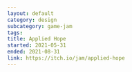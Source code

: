 ```yaml
---
layout: default
category: design
subcategory: game-jam
tags:
title: Applied Hope
started: 2021-05-31
ended: 2021-08-31
link: https://itch.io/jam/applied-hope
---
```


